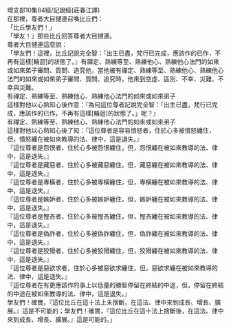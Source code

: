 增支部10集84經/記說經(莊春江譯)  
在那裡，尊者大目揵連召喚比丘們：  
「比丘學友們！」  
「學友！」那些比丘回答尊者大目揵連。  
尊者大目揵連這麼說：  
「學友們！這裡，比丘記說完全智：『出生已盡，梵行已完成，應該作的已作，不再有這樣[輪迴]的狀態了。』有禪定、熟練等至、熟練他心、熟練他心法門的如來或如來弟子審問、質問、追究他，當他被有禪定、熟練等至、熟練他心、熟練他心法門的如來或如來弟子審問、質問、追究時，他來到空虛、區別、不幸、災難、不幸與災難。  
有禪定、熟練等至、熟練他心、熟練他心法門的如來或如來弟子  
這樣對他以心熟知心後作意：『為何這位尊者記說完全智：「出生已盡，梵行已完成，應該作的已作，不再有這樣[輪迴]的狀態了。」呢？』  
有禪定、熟練等至、熟練他心、熟練他心法門的如來或如來弟子  
這樣對他以心熟知心後了知：『這位尊者是容易憤怒者，住於心多被憤怒纏住，但，憤怒纏在被如來教導的法、律中，這是退失。』  
『這位尊者是怨恨者，住於心多被怨恨纏住，但，怨恨纏在被如來教導的法、律中，這是退失。』  
『這位尊者是藏惡者，住於心多被藏惡纏住，但，藏惡纏在被如來教導的法、律中，這是退失。』  
『這位尊者是專橫者，住於心多被專橫纏住，但，專橫纏在被如來教導的法、律中，這是退失。』  
『這位尊者是嫉妒者，住於心多被嫉妒纏住，但，嫉妒纏在被如來教導的法、律中，這是退失。』  
『這位尊者是慳吝者，住於心多被慳吝纏住，但，慳吝纏在被如來教導的法、律中，這是退失。』  
『這位尊者是偽詐者，住於心多被偽詐纏住，但，偽詐纏在被如來教導的法、律中，這是退失。』  
『這位尊者是狡猾者，住於心多被狡猾纏住，但，狡猾纏在被如來教導的法、律中，這是退失。』  
『這位尊者是惡欲求者，住於心多被惡欲求纏住，但，惡欲求纏在被如來教導的法、律中，這是退失。』  
『這位尊者在有更應該作的事上以低量的勝智停留在終結的中途，但，停留在終結的中途在被如來教導的法、律中，這是退失。』  
學友們！確實，『這位比丘在這十法上未捨斷，在這法、律中來到成長、增長、擴展。』這是不可能的；學友們！確實，『這位比丘在這十法上捨斷後，在這法、律中來到成長、增長、擴展。』這是可能的。」  
  
  
